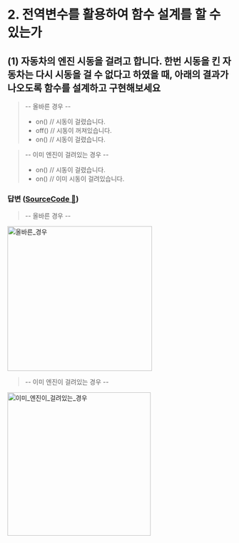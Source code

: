 # 2. 전역변수를 활용하여 함수 설계를 할 수 있는가

## (1) 자동차의 엔진 시동을 걸려고 합니다. 한번 시동을 킨 자동차는 다시 시동을 걸 수 없다고 하였을 때, 아래의 결과가 나오도록 함수를 설계하고 구현해보세요

> -- 올바른 경우 --
>
> - on() // 시동이 걸렸습니다.
> - off() // 시동이 꺼져있습니다.
> - on() // 시동이 걸렸습니다.

> -- 이미 엔진이 걸려있는 경우 --
>
> - on() // 시동이 걸렸습니다.
> - on() // 이미 시동이 걸려있습니다.

### 답변 ([SourceCode 🔗](https://github.com/2023-frontend1/First_Repo/blob/yunshin/yunshin/4%EC%A3%BC%EC%B0%A8/%EC%9E%90%EB%B0%94%EC%8A%A4%ED%81%AC%EB%A6%BD%ED%8A%B8_%EC%B2%B4%ED%81%AC%EB%A6%AC%EC%8A%A4%ED%8A%B8/%EC%B2%B4%ED%81%AC%EB%A6%AC%EC%8A%A4%ED%8A%B82/%EC%8B%9C%EB%8F%99.js))

> -- 올바른 경우 --
<img width="324" alt="올바른_경우" src="https://github.com/2023-frontend1/First_Repo/assets/50646145/639ed175-65a4-47fc-bceb-67a284d66d9a">

> -- 이미 엔진이 걸려있는 경우 --
<img width="321" alt="이미_엔진이_걸려있는_경우" src="https://github.com/2023-frontend1/First_Repo/assets/50646145/c0adfbcc-5c6c-4f15-89ae-1ab587e91d68">
